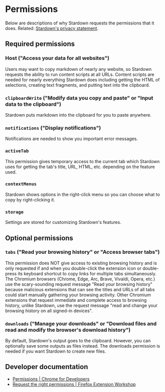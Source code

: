 # Permissions

Below are descriptions of why Stardown requests the permissions that it does. Related: [Stardown's privacy statement](../README.md#privacy).

## Required permissions

### Host ("Access your data for all websites")

Users may want to copy markdown of nearly any website, so Stardown requests the ability to run content scripts at all URLs. Content scripts are needed for nearly everything Stardown does including getting the HTML of selections, creating text fragments, and putting text into the clipboard.

### `clipboardWrite` ("Modify data you copy and paste" or "Input data to the clipboard")

Stardown puts markdown into the clipboard for you to paste anywhere.

### `notifications` ("Display notifications")

Notifications are needed to show you important error messages.

### `activeTab`

This permission gives temporary access to the current tab which Stardown uses for getting the tab's title, URL, HTML, etc. depending on the feature used.

### `contextMenus`

Stardown shows options in the right-click menu so you can choose what to copy by right-clicking it.

### `storage`

Settings are stored for customizing Stardown's features.

## Optional permissions

### `tabs` ("Read your browsing history" or "Access browser tabs")

This permission does NOT give access to existing browsing history and is only requested if and when you double-click the extension icon or double-press its keyboard shortcut to copy links for multiple tabs simultaneously. The Chromium browsers (Chrome, Edge, Arc, Brave, Vivaldi, Opera, etc.) use the scary-sounding request message "Read your browsing history" because malicious extensions that can see the titles and URLs of all tabs could start manually gathering your browsing activity. Other Chromium extensions that request immediate and complete access to browsing history, unlike Stardown, use the request message "read and change your browsing history on all signed-in devices".

### `downloads` ("Manage your downloads" or "Download files and read and modify the browser's download history")

By default, Stardown's output goes to the clipboard. However, you can optionally save some outputs as files instead. The downloads permission is needed if you want Stardown to create new files.

## Developer documentation

- [Permissions | Chrome for Developers](https://developer.chrome.com/docs/extensions/reference/permissions-list)
- [Request the right permissions | Firefox Extension Workshop](https://extensionworkshop.com/documentation/develop/request-the-right-permissions/)
